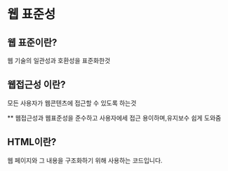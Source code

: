 # 웹 표준성 #

## 웹 표준이란?
웹 기술의 일관성과 호환성을 표준화한것

## 웹접근성 이란?
모든 사용자가 웹콘텐츠에 접근할 수 있도록 하는것

** 웹접근성과 웹표준성을 준수하고 사용자에세 접근 용이하며,유지보수 쉽게 도와줌
## HTML이란?
 웹 페이지와 그 내용을 구조화하기 위해 사용하는 코드입니다.
